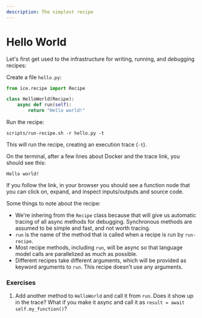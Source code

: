 ```yaml
---
description: The simplest recipe
---
```


# Hello World

Let's first get used to the infrastructure for writing, running, and debugging recipes:

Create a file `hello.py`:

```python
from ice.recipe import Recipe

class HelloWorld(Recipe):
    async def run(self):
        return "Hello world!"
```

Run the recipe:

```shell
scripts/run-recipe.sh -r hello.py -t
```

This will run the recipe, creating an execution trace (`-t`).

On the terminal, after a few lines about Docker and the trace link, you should see this:

```
Hello world!
```

If you follow the link, in your browser you should see a function node that you can click on, expand, and inspect inputs/outputs and source code.

Some things to note about the recipe:

* We're inhering from the `Recipe` class because that will give us automatic tracing of all async methods for debugging. Synchronous methods are assumed to be simple and fast, and not worth tracing.
* `run` is the name of the method that is called when a recipe is run by `run-recipe`.
* Most recipe methods, including `run`, will be async so that language model calls are parallelized as much as possible.
* Different recipes take different arguments, which will be provided as keyword arguments to `run`. This recipe doesn't use any arguments.

### Exercises

1. Add another method to `HelloWorld` and call it from `run`. Does it show up in the trace? What if you make it async and call it as `result = await self.my_function()`?
